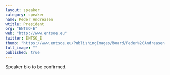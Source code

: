 ```yaml
---
layout: speaker
category: speaker
name: Peder Andreasen
wtitle: President
org: "ENTSO-E"
web: "http://www.entsoe.eu"
twitter: ENTSO_E
thumb: "https://www.entsoe.eu/PublishingImages/board/Peder%20Andreasen.jpg"
full_image: ""
published: true
---
```



Speaker bio to be confirmed.

